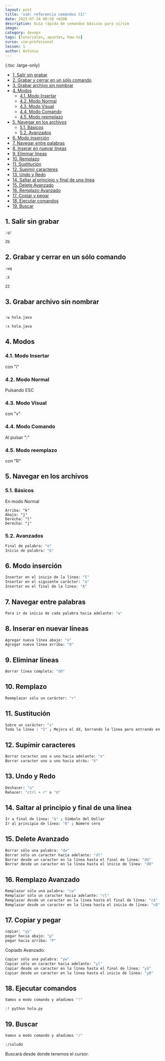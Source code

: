 ```yaml
---
layout: post
title: 'vim: referencia comandos (I)'
date: 2023-07-24 00:58 +0200
description: Guía rápida de comandos básicos para vi/vim
image:
category: devops
tags: [tutoriales, apuntes, how-to]
curso: vim-profesional
lesson: 1
author: Antonio
---
```

{:toc .large-only}

- [1. Salir sin grabar](#1-salir-sin-grabar)
- [2. Grabar y cerrar en un sólo comando](#2-grabar-y-cerrar-en-un-sólo-comando)
- [3. Grabar archivo sin nombrar](#3-grabar-archivo-sin-nombrar)
- [4. Modos](#4-modos)
  - [4.1. Modo Insertar](#41-modo-insertar)
  - [4.2. Modo Normal](#42-modo-normal)
  - [4.3. Modo Visual](#43-modo-visual)
  - [4.4. Modo Comando](#44-modo-comando)
  - [4.5. Modo reemplazo](#45-modo-reemplazo)
- [5. Navegar en los archivos](#5-navegar-en-los-archivos)
  - [5.1. Básicos](#51-básicos)
  - [5.2. Avanzados](#52-avanzados)
- [6. Modo inserción](#6-modo-inserción)
- [7. Navegar entre palabras](#7-navegar-entre-palabras)
- [8. Inserar en nuevar líneas](#8-inserar-en-nuevar-líneas)
- [9. Eliminar líneas](#9-eliminar-líneas)
- [10. Remplazo](#10-remplazo)
- [11. Sustitución](#11-sustitución)
- [12. Supimir caracteres](#12-supimir-caracteres)
- [13. Undo y Redo](#13-undo-y-redo)
- [14. Saltar al principio y final de una línea](#14-saltar-al-principio-y-final-de-una-línea)
- [15. Delete Avanzado](#15-delete-avanzado)
- [16. Remplazo Avanzado](#16-remplazo-avanzado)
- [17. Copiar y pegar](#17-copiar-y-pegar)
- [18. Ejecutar comandos](#18-ejecutar-comandos)
- [19. Buscar](#19-buscar)


## 1. Salir sin grabar

```bash
:q!

ZQ
```

## 2. Grabar y cerrar en un sólo comando 

```bash
:wq

:X

ZZ
```

## 3. Grabar archivo sin nombrar

```bash 

:w hola.java

:x hola.java

```
## 4. Modos 

### 4.1. Modo Insertar 

con "i"

### 4.2. Modo Normal

Pulsando ESC

### 4.3. Modo Visual

con "v"

### 4.4. Modo Comando

Al pulsar ":" 

### 4.5. Modo reemplazo

con "R"

## 5. Navegar en los archivos

### 5.1. Básicos
En modo Normal
```
Arriba: "k"
Abajo: "j"
Derecha: "l"
Derecha: "j"
``` 

### 5.2. Avanzados
```bash
Final de palabra: "e"
Inicio de palabra: "b"
```
## 6. Modo inserción

```bash 
Insertar en el inicio de la línea: "I"
Insertar en el siguiente carácter: "a"
Insertar en el final de la línea: "A"
```

## 7. Navegar entre palabras
```bash
Para ir de inicio de cada palabra hacia adelante: "w"
```

## 8. Inserar en nuevar líneas 

```bash 
Agregar nueva línea abajo: "o"
Agregar nueva línea arriba: "O"
```

## 9. Eliminar líneas

```bash 
Borrar línea completa: "dd"

```
## 10. Remplazo

```bash
Reemplazar sólo un carácter: "r"
```

## 11. Sustitución

```bash
Sobre un carácter: "s"
Toda la línea : "S" ; Mejora el dd, borrando la línea pero entrando en inserción.
```
## 12. Supimir caracteres

```bash
Borrar caracter uno a uno hacia adelante: "x"
Borrar caracter uno a uno hacia atrás: "X"

```

## 13. Undo y Redo

```bash
Deshacer: "u"
Rehacer: "ctrl + r" o "U"
```

## 14. Saltar al principio y final de una línea

```bash
Ir a final de línea: "$" ; Símbolo del Dollar
Ir al principio de línea: "0" ; Número cero
```


## 15. Delete Avanzado

```bash
Borrar sólo una palabra: "dw"  
Borrar sólo un caracter hacia adelante: "dl"
Borrar desde un caracter en la línea hasta el final de línea: "d$"
Borrar desde un caracter en la línea hasta el inicio de línea: "d0"
```
## 16. Remplazo Avanzado

```bash
Remplazar sólo una palabra: "cw"  
Remplazar sólo un caracter hacia adelante: "cl"
Remplazar desde un caracter en la línea hasta el final de línea: "c$"
Remplazar desde un caracter en la línea hasta el inicio de línea: "c0"
```

## 17. Copiar y pegar

```bash
copiar: "yy"
pegar hacia abajo: "p"
pegar hacia arriba: "P"
```

Copiado Avanzado:


```bash
Copiar sólo una palabra: "yw"  
Copiar sólo un caracter hacia adelante: "yl"
Copiar desde un caracter en la línea hasta el final de línea: "y$"
Copiar desde un caracter en la línea hasta el inicio de línea: "y0"
```

## 18. Ejecutar comandos

```bash
Vamos a modo comando y añadimos "!"

:! python hola.py
```

## 19. Buscar 

```bash
Vamos a modo comando y añadimos "/"

:/saludo

```
Buscará desde donde tenemos el cursor.
